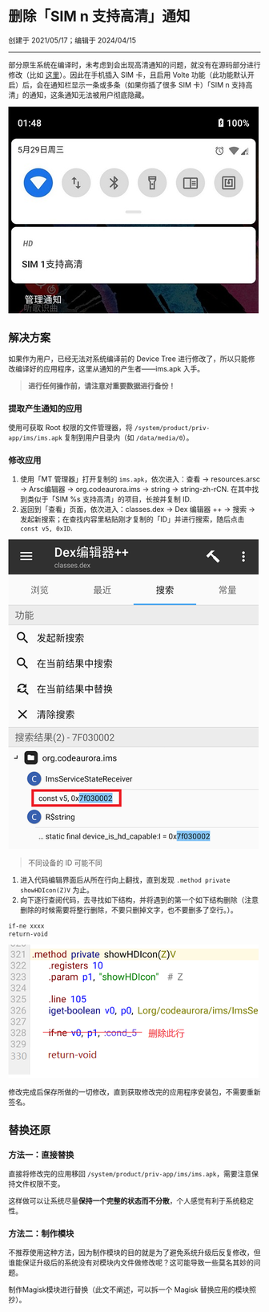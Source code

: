 # 删除「SIM n 支持高清」通知

创建于 2021/05/17；编辑于 2024/04/15

---

部分原生系统在编译时，未考虑到会出现高清通知的问题，就没有在源码部分进行修改（比如 [这里](https://github.com/LiMeea/device_xiaomi_sm8250-common/commit/4a3c21d2c017a2806348ae1df3f96536b07500c0)）。因此在手机插入 SIM 卡，且启用 Volte 功能（此功能默认开启）后，会在通知栏显示一条或多条（如果你插了很多 SIM 卡）「SIM n 支持高清」的通知，这条通知无法被用户彻底隐藏。

![](hd-notification.jpg)

## 解决方案

如果作为用户，已经无法对系统编译前的 Device Tree 进行修改了，所以只能修改编译好的应用程序，这里从通知的产生者——ims.apk 入手。

> **进行任何操作前，请注意对重要数据进行备份！**

### 提取产生通知的应用

使用可获取 Root 权限的文件管理器，将 `/system/product/priv-app/ims/ims.apk` 复制到用户目录内（如 `/data/media/0`）。

### 修改应用

1. 使用「MT 管理器」打开复制的 `ims.apk`，依次进入：查看 → resources.arsc → Arsc编辑器 → org.codeaurora.ims → string → string-zh-rCN.
在其中找到类似于「SIM %s 支持高清」的项目，长按并复制 ID.
1. 返回到「查看」页面，依次进入：classes.dex → Dex 编辑器 ++ → 搜索 → 发起新搜索；在查找内容里粘贴刚才复制的「ID」并进行搜索，随后点击 `const v5, 0xID`.

![](constv50xid.png)

> 不同设备的 ID 可能不同

1. 进入代码编辑界面后从所在行向上翻找，直到发现 `.method private showHDIcon(Z)V` 为止。
1. 向下逐行查阅代码，去寻找如下结构，并将遇到的第一个如下结构删除（注意删除的时候需要将整行删除，不要只删掉文字，也不要删多了空行。）。
```smali
if-ne xxxx
return-void
```

![结构如图所示](deletecode.png)

修改完成后保存所做的一切修改，直到获取修改完的应用程序安装包，不需要重新签名。

## 替换还原

### 方法一：直接替换

直接将修改完的应用移回 `/system/product/priv-app/ims/ims.apk`，需要注意保持文件权限不变。

这样做可以让系统尽量**保持一个完整的状态而不分散**，个人感觉有利于系统稳定性。

### 方法二：制作模块

不推荐使用这种方法，因为制作模块的目的就是为了避免系统升级后反复修改，但谁能保证升级后的系统没有对模块内文件做修改呢？这可能导致一些莫名其妙的问题。

制作Magisk模块进行替换（此文不阐述，可以拆一个 Magisk 替换应用的模块照抄）。
